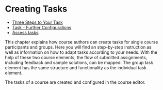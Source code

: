 # Creating Tasks

  * [Three Steps to Your Task](Three_Steps_to_Your_Task.md)
  * [Task - Further Configurations](Task_-_Further_Configurations.md)
  * [Assess tasks](Assess_tasks.md)

  

This chapter explains how course authors can create tasks for single course
participants and groups. Here you will find an step-by-step instruction as
well as information on how to adapt tasks according to your needs. With the
help of these two course elements, the flow of submitted assignments,
including feedback and sample solutions, can be mapped. The group task element
has the same structure and functionality as the individual task element.

The tasks of a course are created and configured in the course editor.

